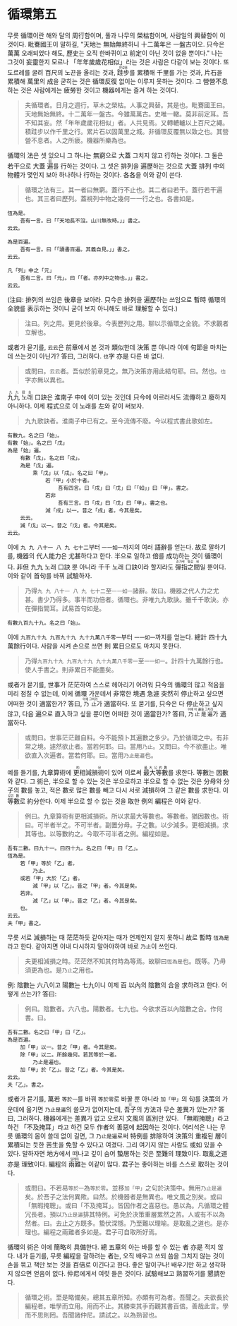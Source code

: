 # 循環第五

무릇 循環이란 해와 달의 周行함이며, 풀과 나무의 榮枯함이며, 사람일의 興替함이 이것이다. 毗鶱國王이 말하길, "天地는 無始無終하니 十二萬年은 一盤古이오. 只今은 萬萬 오래되었다 해도, 歷史는 오직 한바퀴이고 前定이 아닌 것이 없을 뿐이다." 나는 그것이 妄靈한지 모르나 「年年歲歲花相似」라는 것은 사람은 다같이 보는 것이다. 또 도르레를 굴려 百尺의 노끈을 올리는 것과, <ruby>跬步<rt>반걸음</rt></ruby>를 累積해 千里를 가는 것과, 片石을 累積해 萬里의 成을 굳히는 것은 循環反復 없이는 이루지 못하는 것이다. 그 營營不息하는 것은 사람에게는 疲勞한 것이고 機器에게는 즐겨 하는 것이다.

> 夫循環者。日月之週行。草木之榮枯。人事之興替。其是也。毗鶱國王曰。天地無始無終。十二萬年一盤古。今雖萬萬古。史唯一轍。莫非前定耳。吾不知其妄。然「年年歲歲花相似」者。人共見焉。又轉轆轤以上百尺之繩。積跬步以作千里之行。累片石以固萬里之城。非循環反覆無以致之也。其營營不息者。人之所疲。機器所樂為也。

循環의 法은 셋 있으니 그 하나는 無窮으로 大蓋 그치지 않고 行하는 것이다. 그 둘은 若干으로 大蓋 <ruby>遍<rt>回</rt></ruby>를 行하는 것이다. 그 셋은 排列을 遍歷하는 것으로 大蓋 排列 中의 物體가 몇인지 보아 하나하나 行하는 것이다. 各各을 이와 같이 쓴다.
> 循環之法有三。其一者曰無窮。蓋行不止也。其二者曰若干。蓋行若干遍也。其三者曰歷列。蓋視列中物之幾何一一行之也。各書如是。

```
恆為是。
	吾有一言。曰「「天地長不沒。山川無改時。」」書之。
云云。
```

```
為是百遍。
	吾有一言。曰「「讀書百遍。其義自見。」」書之。
云云。
```

```
凡「列」中之「元」
	吾有二言。曰「元」。曰「「者。亦列中之物也。」」書之。
云云。
```

(注曰: 排列의 쓰임은 後章을 보아라. 只今은 排列을 遍歷하는 쓰임으로 暫時 循環의 全貌를 表示하는 것이니 굳이 보지 아니해도 바로 理解할 수 있다.)
> 注曰。列之用。更見於後章。今表歷列之用。聊以示循環之全貌。不求觀者立解也。

或者가 묻기를, `云云`은 前章에서 본 것과 類似한데 決策 뿐 아니라 이에 句節을 마치는 데 쓰는것이 아닌가? 答曰, 그러하다. `也`字 亦是 다른 바 없다.
> 或問曰。`云云`者。吾似於前章見之。無乃決策亦用此結句耶。曰。然也。`也`字亦無以異也。

<ruby>九九 노래<rt>九九段송</rt></ruby> 口訣은 淮南子 中에 이미 있는 것인데 只今에 이르러서도 流傳하고 廢하지 아니하다. 이제 程式으로 이 노래를 左와 같이 써보자.
> 九九歌訣者。淮南子中已有之。至今流傳不廢。今以程式書此歌如左。

```
有數九。名之曰「始」。
有數「始」。名之曰「戊」
為是「始」遍。
	有數「戊」。名之曰「戌」。
	為是「戊」遍。
		乘「戊」以「戌」。名之曰「甲」。
			若「甲」小於十者。
				吾有四言。曰「戌」曰「戊」曰「「如」」曰「甲」。書之。
			若非
				吾有三言。曰「戌」曰「戊」曰「甲」。書之也。
			減「戌」以一。昔之「戌」者。今其是矣。
	云云。
	減「戊」以一。昔之「戊」者。今其是矣。
云云。
```

이에 `九 九 八十一 八 九 七十二`부터 `一一如一`까지의 여러 語辭를 얻는다. 故로 말하기를, 機器의 代人能力은 尤甚하다고 한다. 半으로 일하고 倍를 成功하는 것이 循環이다. 非但 九九 노래 口訣 뿐 아니라 千千 노래 口訣이라 할지라도 <ruby>彈指之間<rt>손가락 튕길 새</rt></ruby>일 뿐이다. 이와 같이 首句를 바꿔 試驗하자.

> 乃得`九 九 八十一 八 九 七十二`至`一一如一`諸辭。故曰。機器之代人力之尤甚。書少乃得多。事半而功倍者。循環也。非唯九九歌訣。雖千千歌決。亦在彈指間耳。試易首句如是。

```
有數九百九十九。名之曰「始」。
```

이에 `九百九十九 九百九十九 九十九萬八千零一`부터 `一一如一`까지를 얻는다. 總計 四十九萬餘行이다. 사람을 시켜 손으로 쓰면 則 累日으로도 마치지 못한다. 
> 乃得`九百九十九 九百九十九 九十九萬八千零一`至`一一如一`。計四十九萬餘行也。使人手書之。則非累日不能盡矣。

或者가 묻기를, 世事가 茫茫하여 스스로 헤아리기 어려워 只今의 循環의 많고 적음을 미리 점칠 수 없는데, 이에 循環 가운데서 非常한 境遇 急遽 突然히 停止하고 싶으면 어떠한 것이 適當한가? 答曰, <ruby>`乃止`<rt>이에 그치라</rt></ruby>가 適當하다. 또 묻기를, 只今은 다 停止하고 싶지 않고, 다음 遍으로 直入하고 싶을 뿐이면 어떠한 것이 適當한가? 答曰, <ruby>`乃止是遍`<rt>이에 이 遍을 그치라</rt></ruby>가 適當하다.
> 或問曰。世事茫茫難自料。今不能預卜其遍數之多少。乃於循環之中。有非常之境。遽然欲止者。當若何耶。曰。當用`乃止`。又問曰。今不欲盡止。唯欲直入次遍者。當若何耶。曰。當用`乃止是遍`也。

예를 들기를, 九章算術에 <ruby>更相減損術<rt>約分</rt></ruby>이 있어 이로써 <ruby>最大等數<rt>最大公約數</rt></ruby>를 求한다. 等數는 因數와 같다. 그 術은, 半으로 할 수 있는 것은 半으로하고 半으로 할 수 없는 것은 分母와 分子의 數를 놓고, 적은 數로 많은 數를 빼고 다시 서로 減損하여 그 같은 數를 求한다.  이 <ruby>等數<rt>같은 數</rt></ruby>로 約分한다. 이제 半으로 할 수 없는 것을 取한 例의 編程은 이와 같다.
> 例曰。九章算術有更相減損術。所以求最大等數也。等數者。猶因數也。術曰。可半者半之。不可半者。副置分母。子之數。以少減多。更相減損。求其等也。以等數約之。今取不可半者之例。編程如是。

```
吾有二數。曰九十一。曰四十九。名之曰「甲」曰「乙」。
恆為是。
	若「甲」等於「乙」者。
		乃止。
	或若「甲」大於「乙」者。
		減「甲」以「乙」。昔之「甲」者。今其是矣。
	若非。
		減「乙」以「甲」。昔之「乙」者。今其是矣。
	也。
云云。
夫「甲」書之。
```

무릇 서로 減損하는 때 茫茫하듯 같아지는 때가 언제인지 알지 못하니 故로 暫時 `恆為是`라고 한다. 같아지면 이내 다시하지 말아야하여 바로 `乃止`이 쓰인다.
> 夫更相減損之時。茫茫然不知其何時為等焉。故聊曰`恆為是`也。既等。乃毋須更為也。是`乃止`之用也。

例: 陰數는 六八이고 陽數는 七九이니 이제 百 以內의 陰數의 合을 求하려고 한다. 어떻게 쓰는가? 答曰:
> 例曰。陰數者。六八也。陽數者。七九也。今欲求百以內陰數之合。作何書。曰。

```
吾有二數。名之曰「甲」曰「乙」。
為是百遍。
	加「甲」以一。昔之「甲」者。今其是矣。
	除「甲」以二。所餘幾何。若其等於一者。
		乃止是遍也。
	加「甲」於「乙」。昔之「乙」者。今其是矣。
云云。
夫「乙」。書之。
```

或者가 묻기를, 萬若 `等於一`를 바꿔 `等於零`로 바꿀 뿐 아니라 `加「甲」`의 句를 決策의 가운데에 옮기면 `乃止是遍`의 쓸모가 없어지는데, <ruby>吾子<rt>너</rt></ruby>의 方法과 무슨 差異가 있는가? 答曰, 그러하다. 機器에게는 差異가 없고 오로지 文風의 區別만 있다. 「無暇掩聰」라고 하건 「不及掩耳」라고 하건 모두 作者의 善惡에 起因하는 것이다. 어리석은 나는 무릇 循環의 몸이 쓸데 없이 길면, 그 `乃止是遍`로써 特例를 排除하여 決策의 重複된 層이 累積되는 듯한 苦生을 免할 수 있다고 여겼다. 그리 여기지 않는 사람도 或如  있을 수 있다. 말하자면 地方에서 떠나고 깊이 숨어 蟄居하는 것은 至難의 理致이다. 取亂之道 亦是 理致이다. 編程의 <ruby>兩難<rt>딜레마</rt></ruby>는 이같이 많다. 君子는 좋아하는 바를 스스로 取하는 것이다.

> 或問曰。不若易`等於一`為`等於零`。並移`加「甲」`之句於決策中。無用`乃止是遍`矣。於吾子之法何異歟。曰然。於機器者是無異也。唯文風之別矣。或曰「無暇掩聰」。或曰「不及掩耳」。皆因作者之喜惡也。愚以為。凡循環之體冗長者。預以`乃止是遍`排其特例。可免於決策重層累然之苦。人或有不以為然者。曰。去止之方既多。蟄伏深隱。乃至難以理喻。是取亂之道也。是亦理也。編程之兩難者多如是。君子可自取所好焉。

循環의 術은 이에 簡略히 具備한다. 總 五章의 아는 바를 할 수 있는 者 亦是 적지 않다. 내가 듣기를, 무릇 編程을 잘하려는 者는, 오직 배우고 쓰되 씀을 그치지 않는 것이 손을 묶고 책만 보는 것을 百倍로 이긴다고 한다. 좋은 말이구나! 배우기만 하고 생각하지 않으면 얻음이 없다. 仲尼에게서 여럿 들은 것이다. 試驗해보고 熟習하기를 懇請한다.
> 循環之術。至是略備矣。總其五章所知。亦頗有可為者。吾聞之。夫欲長於編程者。唯學而立用。用而不止。其勝束其手而觀其書百倍。善哉此言。學而不思則罔。吾聞諸仲尼。請試之。以為熟習也。

